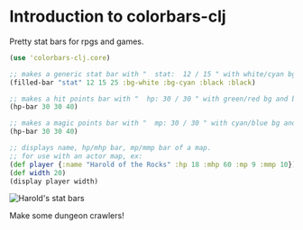 # Introduction to colorbars-clj

Pretty stat bars for rpgs and games.

```clojure
(use 'colorbars-clj.core)

;; makes a generic stat bar with "  stat:  12 / 15 " with white/cyan bg and black/black text
(filled-bar "stat" 12 15 25 :bg-white :bg-cyan :black :black) 

;; makes a hit points bar with "  hp: 30 / 30 " with green/red bg and black/black text
(hp-bar 30 30 40)

;; makes a magic points bar with "  mp: 30 / 30 " with cyan/blue bg and black/white text
(hp-bar 30 30 40)

;; displays name, hp/mhp bar, mp/mmp bar of a map.
;; for use with an actor map, ex: 
(def player {:name "Harold of the Rocks" :hp 18 :mhp 60 :mp 9 :mmp 10})
(def width 20)
(display player width)
```
<img src="http://i.imgur.com/WG6hR0b.png" title="Harold's stat bars"/>


Make some dungeon crawlers!
